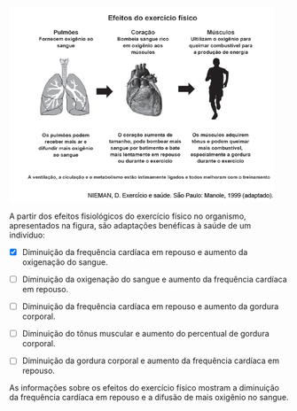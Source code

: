 

![](9a3d584e-3fd1-ed2a-eee8-21b2fdd56224.png)

A partir dos efeitos fisiológicos do exercício físico no organismo, apresentados na figura, são adaptações benéficas à saúde de um indivíduo:



- [x] Diminuição da frequência cardíaca em repouso e aumento da oxigenação do sangue.
- [ ] Diminuição da oxigenação do sangue e aumento da frequência cardíaca em repouso.
- [ ] Diminuição da frequência cardíaca em repouso e aumento da gordura corporal.
- [ ] Diminuição do tônus muscular e aumento do percentual de gordura corporal.
- [ ] Diminuição da gordura corporal e aumento da frequência cardíaca em repouso.


As informações sobre os efeitos do exercício físico mostram a diminuição da frequência cardíaca em repouso e a difusão de mais oxigênio no sangue.
